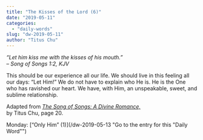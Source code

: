 ```yaml
---
title: "The Kisses of the Lord (6)"
date: "2019-05-11"
categories: 
  - "daily-words"
slug: "dw-2019-05-11"
author: "Titus Chu"
---
```


_“Let him kiss me with the kisses of his mouth.”_  
_– Song of Songs 1:2, KJV_

This should be our experience all our life. We should live in this feeling all our days: “Let Him!” We do not have to explain who He is. He is the One who has ravished our heart. We have, with Him, an unspeakable, sweet, and sublime relationship.

Adapted from _[The Song of Songs: A Divine Romance,](/song-of-songs-dr/)_  
by Titus Chu, page 20.

Monday: [“Only Him” (1)](/dw-2019-05-13 "Go to the entry for this "Daily Word"")
